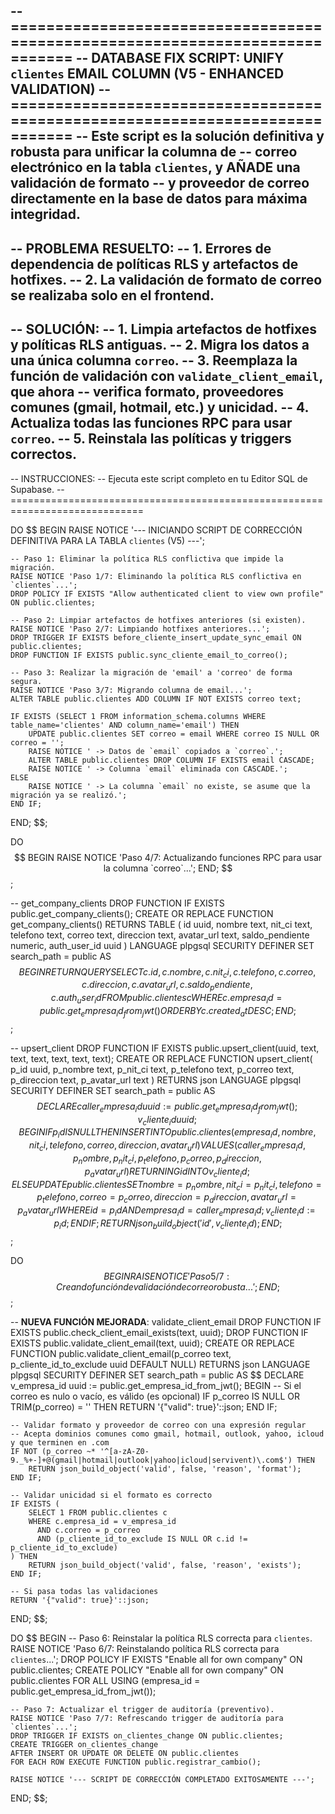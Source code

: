 -- =============================================================================
-- DATABASE FIX SCRIPT: UNIFY `clientes` EMAIL COLUMN (V5 - ENHANCED VALIDATION)
-- =============================================================================
-- Este script es la solución definitiva y robusta para unificar la columna de
-- correo electrónico en la tabla `clientes`, y AÑADE una validación de formato
-- y proveedor de correo directamente en la base de datos para máxima integridad.
--
-- PROBLEMA RESUELTO:
-- 1. Errores de dependencia de políticas RLS y artefactos de hotfixes.
-- 2. La validación de formato de correo se realizaba solo en el frontend.
--
-- SOLUCIÓN:
-- 1. Limpia artefactos de hotfixes y políticas RLS antiguas.
-- 2. Migra los datos a una única columna `correo`.
-- 3. Reemplaza la función de validación con `validate_client_email`, que ahora
--    verifica formato, proveedores comunes (gmail, hotmail, etc.) y unicidad.
-- 4. Actualiza todas las funciones RPC para usar `correo`.
-- 5. Reinstala las políticas y triggers correctos.
--
-- INSTRUCCIONES:
-- Ejecuta este script completo en tu Editor SQL de Supabase.
-- =============================================================================

DO $$
BEGIN
    RAISE NOTICE '--- INICIANDO SCRIPT DE CORRECCIÓN DEFINITIVA PARA LA TABLA `clientes` (V5) ---';

    -- Paso 1: Eliminar la política RLS conflictiva que impide la migración.
    RAISE NOTICE 'Paso 1/7: Eliminando la política RLS conflictiva en `clientes`...';
    DROP POLICY IF EXISTS "Allow authenticated client to view own profile" ON public.clientes;

    -- Paso 2: Limpiar artefactos de hotfixes anteriores (si existen).
    RAISE NOTICE 'Paso 2/7: Limpiando hotfixes anteriores...';
    DROP TRIGGER IF EXISTS before_cliente_insert_update_sync_email ON public.clientes;
    DROP FUNCTION IF EXISTS public.sync_cliente_email_to_correo();
    
    -- Paso 3: Realizar la migración de 'email' a 'correo' de forma segura.
    RAISE NOTICE 'Paso 3/7: Migrando columna de email...';
    ALTER TABLE public.clientes ADD COLUMN IF NOT EXISTS correo text;
    
    IF EXISTS (SELECT 1 FROM information_schema.columns WHERE table_name='clientes' AND column_name='email') THEN
        UPDATE public.clientes SET correo = email WHERE correo IS NULL OR correo = '';
        RAISE NOTICE ' -> Datos de `email` copiados a `correo`.';
        ALTER TABLE public.clientes DROP COLUMN IF EXISTS email CASCADE;
        RAISE NOTICE ' -> Columna `email` eliminada con CASCADE.';
    ELSE
        RAISE NOTICE ' -> La columna `email` no existe, se asume que la migración ya se realizó.';
    END IF;

END;
$$;

DO $$ BEGIN RAISE NOTICE 'Paso 4/7: Actualizando funciones RPC para usar la columna `correo`...'; END; $$;

-- get_company_clients
DROP FUNCTION IF EXISTS public.get_company_clients();
CREATE OR REPLACE FUNCTION get_company_clients()
RETURNS TABLE (
    id uuid, nombre text, nit_ci text, telefono text, correo text,
    direccion text, avatar_url text, saldo_pendiente numeric, auth_user_id uuid
) LANGUAGE plpgsql SECURITY DEFINER SET search_path = public AS $$
BEGIN
    RETURN QUERY SELECT c.id, c.nombre, c.nit_ci, c.telefono, c.correo, c.direccion, c.avatar_url, c.saldo_pendiente, c.auth_user_id
    FROM public.clientes c
    WHERE c.empresa_id = public.get_empresa_id_from_jwt() ORDER BY c.created_at DESC;
END;
$$;

-- upsert_client
DROP FUNCTION IF EXISTS public.upsert_client(uuid, text, text, text, text, text, text);
CREATE OR REPLACE FUNCTION upsert_client(
    p_id uuid, p_nombre text, p_nit_ci text, p_telefono text, p_correo text,
    p_direccion text, p_avatar_url text
) RETURNS json LANGUAGE plpgsql SECURITY DEFINER SET search_path = public AS $$
DECLARE
    caller_empresa_id uuid := public.get_empresa_id_from_jwt();
    v_cliente_id uuid;
BEGIN
    IF p_id IS NULL THEN
        INSERT INTO public.clientes(empresa_id, nombre, nit_ci, telefono, correo, direccion, avatar_url)
        VALUES (caller_empresa_id, p_nombre, p_nit_ci, p_telefono, p_correo, p_direccion, p_avatar_url)
        RETURNING id INTO v_cliente_id;
    ELSE
        UPDATE public.clientes SET nombre = p_nombre, nit_ci = p_nit_ci, telefono = p_telefono, correo = p_correo, direccion = p_direccion, avatar_url = p_avatar_url
        WHERE id = p_id AND empresa_id = caller_empresa_id;
        v_cliente_id := p_id;
    END IF;
    RETURN json_build_object('id', v_cliente_id);
END;
$$;

DO $$ BEGIN RAISE NOTICE 'Paso 5/7: Creando función de validación de correo robusta...'; END; $$;
    
-- **NUEVA FUNCIÓN MEJORADA**: validate_client_email
DROP FUNCTION IF EXISTS public.check_client_email_exists(text, uuid);
DROP FUNCTION IF EXISTS public.validate_client_email(text, uuid);
CREATE OR REPLACE FUNCTION public.validate_client_email(p_correo text, p_cliente_id_to_exclude uuid DEFAULT NULL)
RETURNS json
LANGUAGE plpgsql
SECURITY DEFINER
SET search_path = public
AS $$
DECLARE
    v_empresa_id uuid := public.get_empresa_id_from_jwt();
BEGIN
    -- Si el correo es nulo o vacío, es válido (es opcional)
    IF p_correo IS NULL OR TRIM(p_correo) = '' THEN
        RETURN '{"valid": true}'::json;
    END IF;

    -- Validar formato y proveedor de correo con una expresión regular
    -- Acepta dominios comunes como gmail, hotmail, outlook, yahoo, icloud y que terminen en .com
    IF NOT (p_correo ~* '^[a-zA-Z0-9._%+-]+@(gmail|hotmail|outlook|yahoo|icloud|servivent)\.com$') THEN
        RETURN json_build_object('valid', false, 'reason', 'format');
    END IF;

    -- Validar unicidad si el formato es correcto
    IF EXISTS (
        SELECT 1 FROM public.clientes c
        WHERE c.empresa_id = v_empresa_id
          AND c.correo = p_correo
          AND (p_cliente_id_to_exclude IS NULL OR c.id != p_cliente_id_to_exclude)
    ) THEN
        RETURN json_build_object('valid', false, 'reason', 'exists');
    END IF;

    -- Si pasa todas las validaciones
    RETURN '{"valid": true}'::json;
END;
$$;
    
DO $$
BEGIN
    -- Paso 6: Reinstalar la política RLS correcta para `clientes`.
    RAISE NOTICE 'Paso 6/7: Reinstalando política RLS correcta para `clientes`...';
    DROP POLICY IF EXISTS "Enable all for own company" ON public.clientes;
    CREATE POLICY "Enable all for own company" ON public.clientes
    FOR ALL USING (empresa_id = public.get_empresa_id_from_jwt());
    
    -- Paso 7: Actualizar el trigger de auditoría (preventivo).
    RAISE NOTICE 'Paso 7/7: Refrescando trigger de auditoría para `clientes`...';
    DROP TRIGGER IF EXISTS on_clientes_change ON public.clientes;
    CREATE TRIGGER on_clientes_change
    AFTER INSERT OR UPDATE OR DELETE ON public.clientes
    FOR EACH ROW EXECUTE FUNCTION public.registrar_cambio();
    
    RAISE NOTICE '--- SCRIPT DE CORRECCIÓN COMPLETADO EXITOSAMENTE ---';
END;
$$;